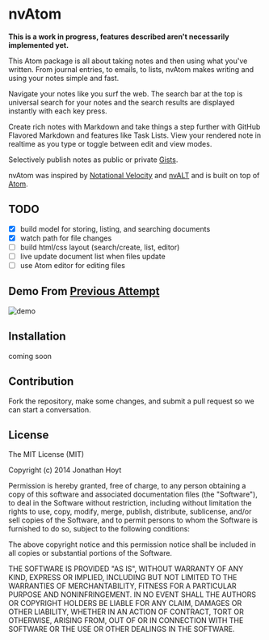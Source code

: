 # nvAtom

**This is a work in progress, features described aren't necessarily implemented yet.**

This Atom package is all about taking notes and then using what you've written. From journal entries, to emails, to lists, nvAtom makes writing and using your notes simple and fast.

Navigate your notes like you surf the web. The search bar at the top is universal search for your notes and the search results are displayed instantly with each key press.

Create rich notes with Markdown and take things a step further with GitHub Flavored Markdown and features like Task Lists. View your rendered note in realtime as you type or toggle between edit and view modes.

Selectively publish notes as public or private [Gists](https://gist.github.com).

nvAtom was inspired by [Notational Velocity](http://notational.net) and [nvALT](http://brettterpstra.com/projects/nvalt/) and is built on top of [Atom](https://atom.io).

## TODO

- [x] build model for storing, listing, and searching documents
- [x] watch path for file changes
- [ ] build html/css layout (search/create, list, editor)
- [ ] live update document list when files update
- [ ] use Atom editor for editing files

## Demo From [Previous Attempt](https://github.com/jonmagic/noton)

![demo](http://cl.ly/image/0c0D0K351E45/Screen%20Recording%202014-12-07%20at%2007.27%20AM.gif)

## Installation

coming soon

## Contribution

Fork the repository, make some changes, and submit a pull request so we can start a conversation.

## License

The MIT License (MIT)

Copyright (c) 2014 Jonathan Hoyt

Permission is hereby granted, free of charge, to any person obtaining a copy
of this software and associated documentation files (the "Software"), to deal
in the Software without restriction, including without limitation the rights
to use, copy, modify, merge, publish, distribute, sublicense, and/or sell
copies of the Software, and to permit persons to whom the Software is
furnished to do so, subject to the following conditions:

The above copyright notice and this permission notice shall be included in all
copies or substantial portions of the Software.

THE SOFTWARE IS PROVIDED "AS IS", WITHOUT WARRANTY OF ANY KIND, EXPRESS OR
IMPLIED, INCLUDING BUT NOT LIMITED TO THE WARRANTIES OF MERCHANTABILITY,
FITNESS FOR A PARTICULAR PURPOSE AND NONINFRINGEMENT. IN NO EVENT SHALL THE
AUTHORS OR COPYRIGHT HOLDERS BE LIABLE FOR ANY CLAIM, DAMAGES OR OTHER
LIABILITY, WHETHER IN AN ACTION OF CONTRACT, TORT OR OTHERWISE, ARISING FROM,
OUT OF OR IN CONNECTION WITH THE SOFTWARE OR THE USE OR OTHER DEALINGS IN THE
SOFTWARE.
